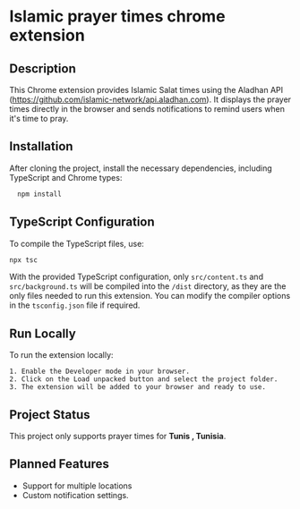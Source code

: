 # Islamic prayer times chrome extension

## Description
This Chrome extension provides Islamic Salat times using the Aladhan API (https://github.com/islamic-network/api.aladhan.com). It displays the prayer times directly in the browser and sends notifications to remind users when it's time to pray.

## Installation

After cloning the project, install the necessary dependencies, including TypeScript and Chrome types:
```bash
  npm install
```

## TypeScript Configuration

To compile the TypeScript files, use:

```bash
npx tsc
```

With the provided TypeScript configuration, only `src/content.ts` and `src/background.ts` will be compiled into the `/dist` directory, as they are the only files needed to run this extension. You can modify the compiler options in the `tsconfig.json` file if required.

## Run Locally

To run the extension locally:

    1. Enable the Developer mode in your browser.
    2. Click on the Load unpacked button and select the project folder.
    3. The extension will be added to your browser and ready to use.

## Project Status

This project only supports prayer times for **Tunis , Tunisia**.

## Planned Features

- Support for multiple locations
- Custom notification settings.
